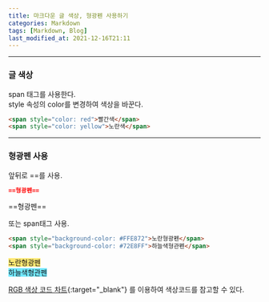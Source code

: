 ```yaml
---
title: 마크다운 글 색상, 형광펜 사용하기
categories: Markdown
tags: [Markdown, Blog]
last_modified_at: 2021-12-16T21:11
---
```

- - -  
### 글 색상  
span 태그를 사용한다.  
style 속성의 color를 변경하여 색상을 바꾼다.  
```md
<span style="color: red">빨간색</span>
<span style="color: yellow">노란색</span>
```  

- - -  
### 형광펜 사용  
앞뒤로 ==를 사용.  
```md
==형광펜==
```  
==형광펜==  


또는 span태그 사용.  
```md
<span style="background-color: #FFE872">노란형광펜</span>
<span style="background-color: #72E8FF">하늘색형관펜</span>
```  
<span style="background-color: #FFE872">노란형광펜</span>  
<span style="background-color: #72E8FF">하늘색형관펜</span>  

[RGB 색상 코드 차트](https://www.rapidtables.org/ko/web/color/RGB_Color.html){:target="_blank"} 를 이용하여 색상코드를 참고할 수 있다.  
